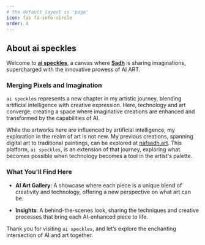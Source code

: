 ```yaml
---
# the default layout is 'page'
icon: fas fa-info-circle
order: 4
---
```


## About ai speckles

Welcome to **[ai speckles](https://ai.nafsadh.art)**, a canvas where 
**[Sadh](https://nafsadh.com)** is sharing imaginations, 
supercharged with the innovative prowess of AI ART.

### Merging Pixels and Imagination

`ai speckles` represents a new chapter in my artistic journey, blending artificial intelligence
with creative expression. Here, technology and art converge, creating a space where 
imaginative creations are enhanced and transformed by the capabilities of AI.

While the artworks here are influenced by artificial intelligence, my exploration
in the realm of art is not new. My previous creations, spanning digital art to 
traditional paintings, can be explored at [nafsadh.art](https://nafsadh.art). 
This platform, `ai speckles`, is an extension of that journey, exploring what 
becomes possible when technology becomes a tool in the artist's palette.

### What You'll Find Here

- **AI Art Gallery**: A showcase where each piece is a unique blend of creativity 
  and technology, offering a new perspective on what art can be.
  
- **Insights**: A behind-the-scenes look, sharing the techniques and creative processes 
  that bring each AI-enhanced piece to life.

Thank you for visiting `ai speckles`, and let’s explore the enchanting intersection of AI and art together.
